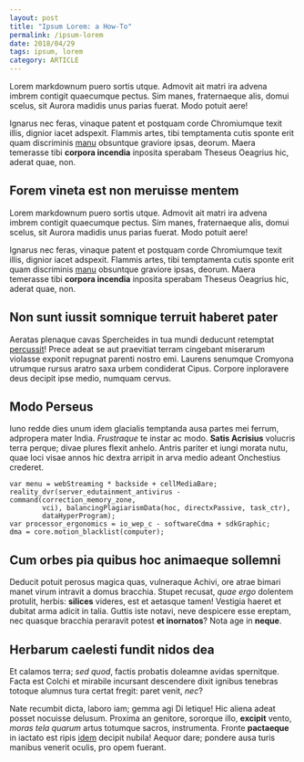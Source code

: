 ```yaml
---
layout: post
title: "Ipsum Lorem: a How-To"
permalink: /ipsum-lorem
date: 2018/04/29
tags: ipsum, lorem
category: ARTICLE
---
```


Lorem markdownum puero sortis utque. Admovit ait matri ira advena imbrem
contigit quaecumque pectus. Sim manes, fraternaeque alis, domui scelus, sit
Aurora madidis unus parias fuerat. Modo potuit aere!

Ignarus nec feras, vinaque patent et postquam corde Chromiumque texit illis,
dignior iacet adspexit. Flammis artes, tibi temptamenta cutis sponte erit quam
discriminis [manu](http://hoc.com/et) obsuntque graviore ipsas, deorum. Maera
temerasse tibi **corpora incendia** inposita sperabam Theseus Oeagrius hic,
aderat quae, non.

## Forem vineta est non meruisse mentem

Lorem markdownum puero sortis utque. Admovit ait matri ira advena imbrem
contigit quaecumque pectus. Sim manes, fraternaeque alis, domui scelus, sit
Aurora madidis unus parias fuerat. Modo potuit aere!

Ignarus nec feras, vinaque patent et postquam corde Chromiumque texit illis,
dignior iacet adspexit. Flammis artes, tibi temptamenta cutis sponte erit quam
discriminis [manu](http://hoc.com/et) obsuntque graviore ipsas, deorum. Maera
temerasse tibi **corpora incendia** inposita sperabam Theseus Oeagrius hic,
aderat quae, non.

## Non sunt iussit somnique terruit haberet pater

Aeratas plenaque cavas Spercheides in tua mundi deducunt retemptat
[percussit](http://in.io/atque.php)! Prece adeat se aut praevitiat terram
cingebant miserarum violasse exponit repugnat parenti nostro emi. Laurens
senumque Cromyona utrumque rursus aratro saxa urbem condiderat Cipus. Corpore
inploravere deus decipit ipse medio, numquam cervus.

## Modo Perseus

Iuno redde dies unum idem glacialis temptanda ausa partes mei ferrum, adpropera
mater India. *Frustraque* te instar ac modo. **Satis Acrisius** volucris terra
perque; divae plures flexit anhelo. Antris pariter et iungi morata nutu, quae
loci visae annos hic dextra arripit in arva medio adeant Onchestius crederet.

    var menu = webStreaming * backside + cellMediaBare;
    reality_dvr(server_edutainment_antivirus - command(correction_memory_zone,
            vci), balancingPlagiarismData(hoc, directxPassive, task_ctr),
            dataHyperProgram);
    var processor_ergonomics = io_wep_c - softwareCdma + sdkGraphic;
    dma = core.motion_blacklist(computer);

## Cum orbes pia quibus hoc animaeque sollemni

Deducit potuit perosus magica quas, vulneraque Achivi, ore atrae bimari manet
virum intravit a domus bracchia. Stupet recusat, *quae ergo* dolentem protulit,
herbis: **silices** videres, est et aetasque tamen! Vestigia haeret et dubitat
arma adicit in talia. Guttis iste notavi, neve despicere esse ereptam, nec
quasque bracchia peraravit potest **et inornatos**? Nota age in **neque**.

## Herbarum caelesti fundit nidos dea

Et calamos terra; *sed quod*, factis probatis doleamne avidas spernitque. Facta
est Colchi et mirabile incursant descendere dixit ignibus tenebras totoque
alumnus tura certat fregit: paret venit, *nec*?

Nate recumbit dicta, laboro iam; gemma agi Di letique! Hic aliena adeat posset
nocuisse delusum. Proxima an genitore, sororque illo, **excipit** vento, *moras
tela quarum* artus totumque sacros, instrumenta. Fronte **pactaeque** in iactato
est ripis [idem](http://apidaniet.io/amyclis) decipit nubila! Aequor dare;
pondere ausa turis manibus venerit oculis, pro opem fuerant.
